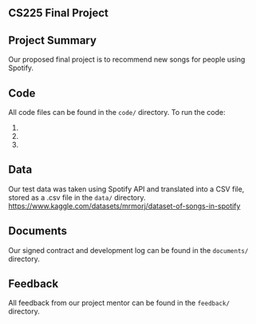 ## CS225 Final Project

## Project Summary

Our proposed final project is to recommend new songs for people using Spotify.

## Code

All code files can be found in the `code/` directory. To run the code:

1. 
2.
3.

## Data

Our test data was taken using Spotify API and translated into a CSV file, stored as a .csv file in the `data/` directory.
https://www.kaggle.com/datasets/mrmorj/dataset-of-songs-in-spotify

## Documents

Our signed contract and development log can be found in the `documents/` directory.

## Feedback

All feedback from our project mentor can be found in the `feedback/` directory.
